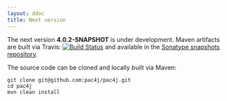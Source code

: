 ```yaml
---
layout: ddoc
title: Next version
---
```


The next version **4.0.2-SNAPSHOT** is under development.
Maven artifacts are built via Travis: [![Build Status](https://travis-ci.org/pac4j/pac4j.png?branch=master)](https://travis-ci.org/pac4j/pac4j) and available in the [Sonatype snapshots repository](https://oss.sonatype.org/content/repositories/snapshots/org/pac4j).

The source code can be cloned and locally built via Maven:

```shell
git clone git@github.com:pac4j/pac4j.git
cd pac4j
mvn clean install
```
